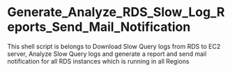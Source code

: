 # Generate_Analyze_RDS_Slow_Log_Reports_Send_Mail_Notification
This shell script is belongs to Download Slow Query logs from RDS to EC2 server, Analyze Slow Query logs and generate a report and send mail notification for all RDS instances which is running in all Regions
